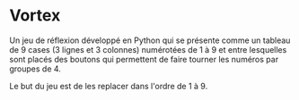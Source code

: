 # Vortex

Un jeu de réflexion développé en Python qui se présente comme un tableau de 9 cases (3 lignes et 3 colonnes) 
numérotées de 1 à 9 et entre lesquelles sont placés des boutons qui permettent de faire tourner les numéros par groupes de 4.
 
Le but du jeu est de les replacer dans l'ordre de 1 à 9.
